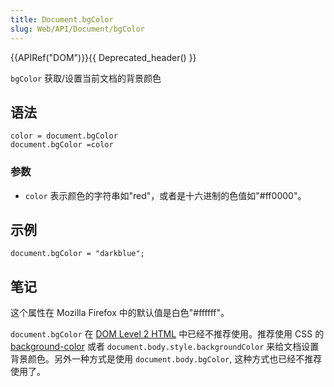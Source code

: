 ```yaml
---
title: Document.bgColor
slug: Web/API/Document/bgColor
---
```


{{APIRef("DOM")}}{{ Deprecated_header() }}

`bgColor` 获取/设置当前文档的背景颜色

## 语法

```plain
color = document.bgColor
document.bgColor =color
```

### 参数

- `color` 表示颜色的字符串如"red"，或者是十六进制的色值如"#ff0000"。

## 示例

```plain
document.bgColor = "darkblue";
```

## 笔记

这个属性在 Mozilla Firefox 中的默认值是白色"#ffffff"。

`document.bgColor` 在 [DOM Level 2 HTML](http://www.w3.org/TR/DOM-Level-2-HTML/html.html#ID-26809268) 中已经不推荐使用。推荐使用 CSS 的 [background-color](en/CSS/background-color) 或者 `document.body.style.backgroundColor` 来给文档设置背景颜色。另外一种方式是使用 `document.body.bgColor`, 这种方式也已经不推荐使用了。
